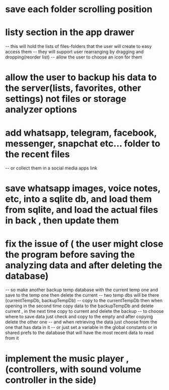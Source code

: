 # save each folder scrolling position

# listy section in the app drawer

-- this will hold the lists of files-folders that the user will create to easy access them
-- they will support user rearranging by dragging and dropping(reorder list)
-- allow the user to choose an icon for them

# allow the user to backup his data to the server(lists, favorites, other settings) not files or storage analyzer options

# add whatsapp, telegram, facebook, messenger, snapchat etc... folder to the recent files

-- or collect them in a social media apps link

# save whatsapp images, voice notes, etc, into a sqlite db, and load them from sqlite, and load the actual files in back , then update them

# fix the issue of ( the user might close the program before saving the analyzing data and after deleting the database)

-- so make another backup temp database with the current temp one and save to the temp one then delete the current
-- two temp dbs will be there (currentTempDb, backupTempDb)
-- copy to the currentTempDb then when opening in the second time copy data to the backupTempDb and delete current , in the next time copy to current and delete the backup
-- to choose where to save data just check and copy to the empty and after copying delete the other one
-- and when retrieving the data just choose from the one that has data in it
-- or just set a variable in the global constants or in shared prefs to the database that will have the most recent data to read from it


# implement the music player , (controllers, with sound volume controller in the side)